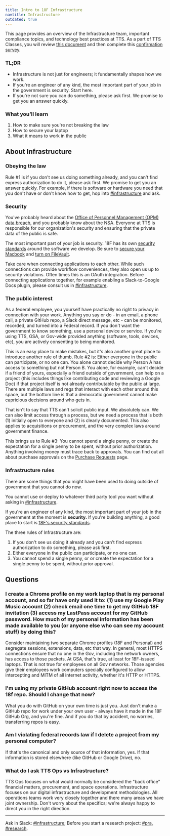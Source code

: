 ```yaml
---
title: Intro to 18F Infrastructure
navtitle: Infrastructure
outdated: true
---
```

This page provides an overview of the Infrastructure team, important compliance topics, and technology best practices at TTS. As a part of TTS Classes, you will review [this document](https://docs.google.com/document/d/1iQP1S_PbJyOaeTlPEpD9oxal3kgA0bb2YNYbN56fJSk/edit#) and then complete this [confirmation survey](https://goo.gl/forms/VP4Ci9Ed3r6UxG6H3).

### TL;DR

- Infrastructure is not just for engineers; it fundamentally shapes how we work.
- If you're an engineer of any kind, the most important part of your job in the government is security. Start here.
- If you're not sure you can do something, please ask first. We promise to get you an answer quickly.

### What you’ll learn

1. How to make sure you're not breaking the law
2. How to secure your laptop
3. What it means to work in the public

## About Infrastructure

### <a id="obeying-the-law">Obeying the law</a>

Rule #1 is if you don't see us doing something already, and you can't find express authorization to do it, please ask first. We promise to get you an answer quickly. For example, if there is software or hardware you need that you don't have or don't know how to get, hop into [#infrastructure](https://gsa-tts.slack.com/messages/infrastructure/) and ask. 

### <a id="security">Security</a>

You've probably heard about the [Office of Personnel Management (OPM) data breach](https://en.wikipedia.org/wiki/Office_of_Personnel_Management_data_breach), and you probably know about the NSA. Everyone at TTS is responsible for our organization's security and ensuring that the private data of the public is safe.

The most important part of your job is security. 18F has its own [security standards](https://pages.18f.gov/before-you-ship/security/) around the software we develop. Be sure to [secure your Macbook]({{site.baseurl}}/equipment/#laptop) and [turn on FileVault](https://support.apple.com/en-us/HT204837).

Take care when connecting applications to each other. While such connections can provide workflow conveniences, they also open us up to security violations. Often times this is an OAuth integration. Before connecting applications together, for example enabling a Slack-to-Google Docs plugin, please consult us in [#infrastructure](https://gsa-tts.slack.com/messages/infrastructure/).

### <a id="the-public-interest">The public interest</a>

As a federal employee, you yourself have practically no right to privacy in connection with your work. Anything you say or do - in an email, a phone call, a private GitHub repo, a Slack direct message, etc - can be monitored, recorded, and turned into a Federal record. If you don't want the government to know something, use a personal device or service. If you're using TTS, GSA, or Gov-wide provided anything (software, tools, devices, etc), you are actively consenting to being monitored.

This is an easy place to make mistakes, but it's also another great place to introduce another rule of thumb. Rule #2 is: Either everyone in the public can participate, or no one can. You alone cannot decide why Person A has access to something but not Person B. You alone, for example, can't decide if a friend of yours, especially a friend outside of government, can help on a project (this includes things like contributing code and reviewing a Google Doc) if that project itself is not already contributable by the public at large. There are multiple laws and regs that interact with each other around this space, but the bottom line is that a democratic government cannot make capricious decisions around who gets in.

That isn't to say that TTS can't solicit public input. We absolutely can. We can also limit access through a process, but we need a process that is both (1) initially open to everyone and (2) is clearly documented. This also applies to acquisitions or procurement, and the very complex laws around government finance.

This brings us to Rule #3: You cannot spend a single penny, or create the expectation for a single penny to be spent, without prior authorization. Anything involving money must trace back to approvals. You can find out all about purchase approvals on the [Purchase Requests]({{site.baseurl}}/purchase-requests/) page.

### <a id="infrastructure-rules">Infrastructure rules</a>

There are some things that you might have been used to doing outside of government that you cannot do now. 

You cannot use or deploy to whatever third party tool you want without asking in [#infrastructure](https://gsa-tts.slack.com/messages/infrastructure/).

If you're an engineer of any kind, the most important part of your job in the government at the moment is **security.** If you're building anything, a good place to start is [18F's security standards](https://pages.18f.gov/before-you-ship/security/).

The three rules of Infrastructure are:

1. If you don't see us doing it already and you can't find express authorization to do something, please ask first.
2. Either everyone in the public can participate, or no one can.
3. You cannot spend a single penny, or or create the expectation for a single penny to be spent, without prior approval.

## Questions

### I create a Chrome profile on my work laptop that is my personal account, and so far have only used it to: (1) use my Google Play Music account (2) check email one time to get my GitHub 18F invitation (3) access my LastPass account for my GitHub password. How much of my personal information has been made available to you (or anyone else who can see my account stuff) by doing this?

Consider maintaining two separate Chrome profiles (18F and Personal) and segregate sessions, extensions, data, etc that way. In general, most HTTPS connections ensure that no one in the Gov, including the network owners, has access to those packets. At GSA, that's true, at least for 18F-issued laptops. That is not true for employees on all Gov networks. Those agencies give their employees work computers specially configured to allow intercepting and MITM of all internet activity, whether it's HTTP or HTTPS. 

### I'm using my private GitHub account right now to access the 18f repo. Should I change that now?

What you do with GitHub on your own time is just you. Just don't make a GitHub repo for work under your own user - always have it made in the 18F GitHub Org, and you're fine. And if you do that by accident, no worries, transferring repos is easy.

### Am I violating federal records law if I delete a project from my personal computer?

If that's the canonical and only source of that information, yes. If that information is stored elsewhere (like GitHub or Google Drive), no.

### What do I ask TTS Ops vs Infrastructure?

TTS Ops focuses on what would normally be considered the "back office" financial matters, procurement, and space operations. Infrastructure focuses on our digital infrastructure and development methodologies. All operations teams work very closely together and there many areas we have joint ownership. Don't worry about the specifics; we're always happy to direct you in the right direction.

---

Ask in Slack: [#infrastructure](https://gsa-tts.slack.com/messages/infrastructure/); Before you start a research project: [#pra](https://gsa-tts.slack.com/messages/pra), [#research](https://gsa-tts.slack.com/messages/research).
